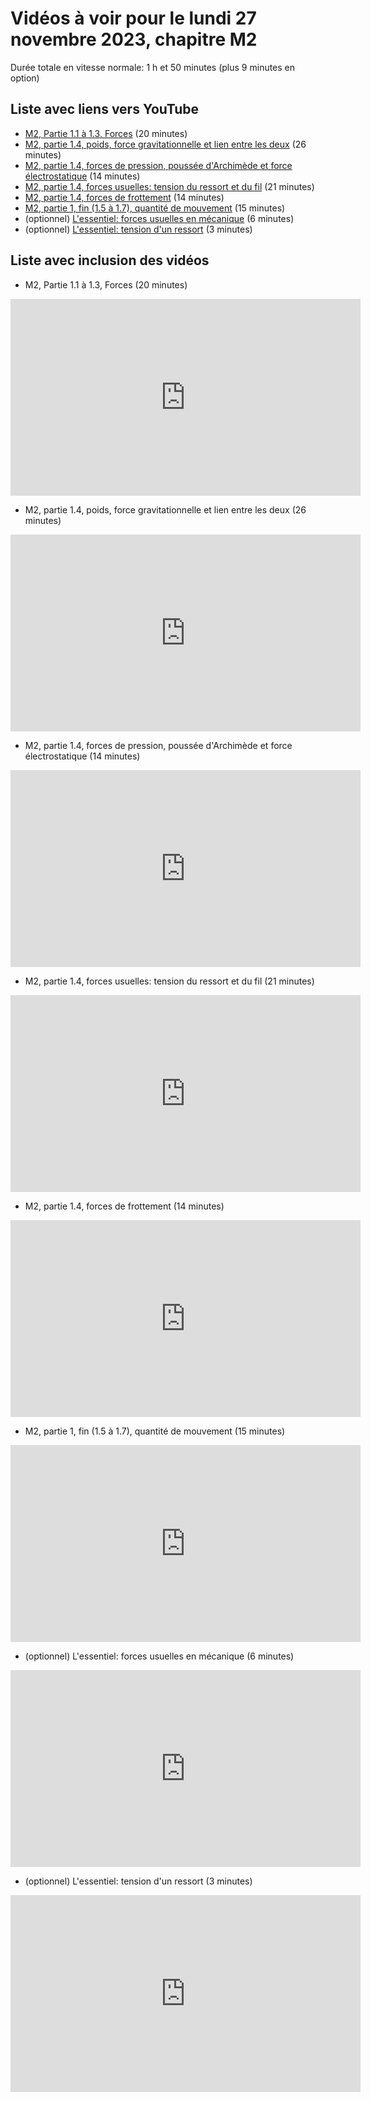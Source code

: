 
# Vidéos à voir pour le lundi 27 novembre 2023, chapitre M2

Durée totale en vitesse normale: 1 h et 50 minutes (plus 9 minutes en option)

## Liste avec liens vers YouTube

*  [M2, Partie 1.1 à 1.3, Forces](https://youtu.be/rsaIdrSowFI) (20 minutes)
*  [M2, partie 1.4, poids, force gravitationnelle et lien entre les deux](https://youtu.be/qR1s9VJKD3s) (26 minutes)
*  [M2, partie 1.4, forces de pression, poussée d'Archimède et force électrostatique](https://youtu.be/jg98gZFrDnQ) (14 minutes)
*  [M2, partie 1.4, forces usuelles: tension du ressort et du fil](https://youtu.be/v90QWXBW7tM) (21 minutes)
*  [M2, partie 1.4, forces de frottement](https://youtu.be/-8xE5Rd5xHw) (14 minutes)
*  [M2, partie 1, fin (1.5 à 1.7), quantité de mouvement](https://youtu.be/nWJja0Nuo4I) (15 minutes)
* (optionnel) [L'essentiel: forces usuelles en mécanique](https://youtu.be/QxIf3A-vYu0) (6 minutes)
* (optionnel) [L'essentiel: tension d'un ressort](https://youtu.be/KeQ69f1gg8Q) (3 minutes)

## Liste avec inclusion des vidéos

*  M2, Partie 1.1 à 1.3, Forces (20 minutes)

 <div style="text-align:center">
<iframe width="560" height="315" src="https://www.youtube.com/embed/rsaIdrSowFI" title="YouTube video player" frameborder="0" allow="accelerometer; autoplay; clipboard-write; encrypted-media; gyroscope; picture-in-picture" allowfullscreen></iframe>
</div>
 

*  M2, partie 1.4, poids, force gravitationnelle et lien entre les deux (26 minutes)

 <div style="text-align:center">
<iframe width="560" height="315" src="https://www.youtube.com/embed/qR1s9VJKD3s" title="YouTube video player" frameborder="0" allow="accelerometer; autoplay; clipboard-write; encrypted-media; gyroscope; picture-in-picture" allowfullscreen></iframe>
</div>
 

*  M2, partie 1.4, forces de pression, poussée d'Archimède et force électrostatique (14 minutes)

 <div style="text-align:center">
<iframe width="560" height="315" src="https://www.youtube.com/embed/jg98gZFrDnQ" title="YouTube video player" frameborder="0" allow="accelerometer; autoplay; clipboard-write; encrypted-media; gyroscope; picture-in-picture" allowfullscreen></iframe>
</div>
 

*  M2, partie 1.4, forces usuelles: tension du ressort et du fil (21 minutes)

 <div style="text-align:center">
<iframe width="560" height="315" src="https://www.youtube.com/embed/v90QWXBW7tM" title="YouTube video player" frameborder="0" allow="accelerometer; autoplay; clipboard-write; encrypted-media; gyroscope; picture-in-picture" allowfullscreen></iframe>
</div>
 

*  M2, partie 1.4, forces de frottement (14 minutes)

 <div style="text-align:center">
<iframe width="560" height="315" src="https://www.youtube.com/embed/-8xE5Rd5xHw" title="YouTube video player" frameborder="0" allow="accelerometer; autoplay; clipboard-write; encrypted-media; gyroscope; picture-in-picture" allowfullscreen></iframe>
</div>
 

*  M2, partie 1, fin (1.5 à 1.7), quantité de mouvement (15 minutes)

 <div style="text-align:center">
<iframe width="560" height="315" src="https://www.youtube.com/embed/nWJja0Nuo4I" title="YouTube video player" frameborder="0" allow="accelerometer; autoplay; clipboard-write; encrypted-media; gyroscope; picture-in-picture" allowfullscreen></iframe>
</div>
 

* (optionnel) L'essentiel: forces usuelles en mécanique (6 minutes)

 <div style="text-align:center">
<iframe width="560" height="315" src="https://www.youtube.com/embed/QxIf3A-vYu0" title="YouTube video player" frameborder="0" allow="accelerometer; autoplay; clipboard-write; encrypted-media; gyroscope; picture-in-picture" allowfullscreen></iframe>
</div>
 

* (optionnel) L'essentiel: tension d'un ressort (3 minutes)

 <div style="text-align:center">
<iframe width="560" height="315" src="https://www.youtube.com/embed/KeQ69f1gg8Q" title="YouTube video player" frameborder="0" allow="accelerometer; autoplay; clipboard-write; encrypted-media; gyroscope; picture-in-picture" allowfullscreen></iframe>
</div>
 

